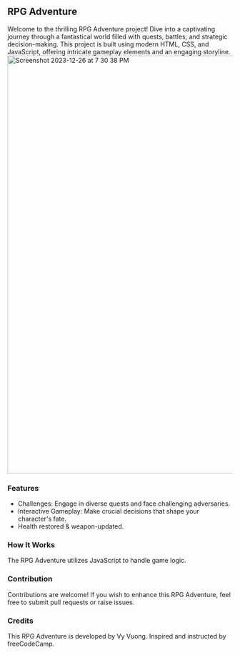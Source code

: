 ## RPG Adventure

Welcome to the thrilling RPG Adventure project! Dive into a captivating journey through a fantastical world filled with quests, battles, and strategic decision-making. This project is built using modern HTML, CSS, and JavaScript, offering intricate gameplay elements and an engaging storyline.
<img width="936" alt="Screenshot 2023-12-26 at 7 30 38 PM" src="https://github.com/vlqv9210/Role-Playing-Game/assets/114469811/84f62b66-07eb-481d-92f3-82465e069eea">


### Features
- Challenges: Engage in diverse quests and face challenging adversaries.
- Interactive Gameplay: Make crucial decisions that shape your character's fate.
- Health restored & weapon-updated.

### How It Works
The RPG Adventure utilizes JavaScript to handle game logic.

### Contribution
Contributions are welcome! If you wish to enhance this RPG Adventure, feel free to submit pull requests or raise issues.

### Credits
This RPG Adventure is developed by Vy Vuong. Inspired and instructed by freeCodeCamp.

